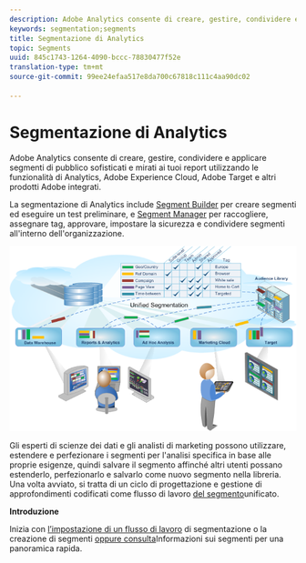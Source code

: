 ```yaml
---
description: Adobe Analytics consente di creare, gestire, condividere e applicare segmenti di pubblico sofisticati e mirati ai tuoi report utilizzando le funzionalità di Analytics, Adobe Experience Cloud, Adobe Target e altri prodotti Adobe integrati.
keywords: segmentation;segments
title: Segmentazione di Analytics
topic: Segments
uuid: 845c1743-1264-4090-bccc-78830477f52e
translation-type: tm+mt
source-git-commit: 99ee24efaa517e8da700c67818c111c4aa90dc02

---
```



# Segmentazione di Analytics

Adobe Analytics consente di creare, gestire, condividere e applicare segmenti di pubblico sofisticati e mirati ai tuoi report utilizzando le funzionalità di Analytics, Adobe Experience Cloud, Adobe Target e altri prodotti Adobe integrati.

La segmentazione di Analytics include [Segment Builder](/help/components/c-segmentation/c-segmentation-workflow/seg-workflow.md) per creare segmenti ed eseguire un test preliminare, e [Segment Manager](/help/components/c-segmentation/c-segmentation-workflow/seg-workflow.md) per raccogliere, assegnare tag, approvare, impostare la sicurezza e condividere segmenti all'interno dell'organizzazione.

![](assets/seg__overview.png)

Gli esperti di scienze dei dati e gli analisti di marketing possono utilizzare, estendere e perfezionare i segmenti per l'analisi specifica in base alle proprie esigenze, quindi salvare il segmento affinché altri utenti possano estenderlo, perfezionarlo e salvarlo come nuovo segmento nella libreria. Una volta avviato, si tratta di un ciclo di progettazione e gestione di approfondimenti codificati come flusso di lavoro [del segmento](/help/components/c-segmentation/c-segmentation-workflow/seg-workflow.md)unificato.

**Introduzione**

Inizia con [l’impostazione di un flusso di lavoro](/help/components/c-segmentation/c-segmentation-workflow/seg-workflow.md) di segmentazione o la creazione di segmenti [oppure consulta](/help/components/c-segmentation/c-segmentation-workflow/seg-build.md)Informazioni sui segmenti [](/help/components/c-segmentation/seg-overview.md) per una panoramica rapida.
